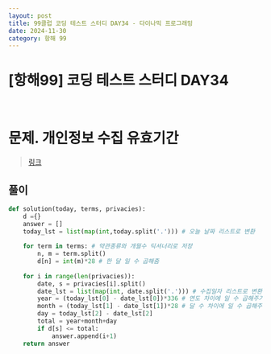 ```yaml
---
layout: post
title: 99클럽 코딩 테스트 스터디 DAY34 - 다이나믹 프로그래밍
date: 2024-11-30
category: 항해 99
---
```


# [항해99] 코딩 테스트 스터디 DAY34

<br>

# 문제. 개인정보 수집 유효기간

> [링크](https://school.programmers.co.kr/learn/courses/30/lessons/150370?language=python3)

## 풀이

```python
def solution(today, terms, privacies):
    d ={}
    answer = []
    today_lst = list(map(int,today.split('.'))) # 오늘 날짜 리스트로 변환
    
    for term in terms: # 약관종류와 개월수 딕셔너리로 저장
        n, m = term.split()
        d[n] = int(m)*28 # 한 달 일 수 곱해줌
    
    for i in range(len(privacies)):
        date, s = privacies[i].split()
        date_lst = list(map(int, date.split('.'))) # 수집일자 리스트로 변환
        year = (today_lst[0] - date_lst[0])*336 # 연도 차이에 일 수 곱해주기
        month = (today_lst[1] - date_lst[1])*28 # 달 수 차이에 일 수 곱해주기
        day = today_lst[2] - date_lst[2]
        total = year+month+day
        if d[s] <= total:
            answer.append(i+1)
    return answer
```

